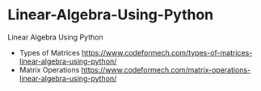 # Linear-Algebra-Using-Python
Linear Algebra Using Python
- Types of Matrices 
https://www.codeformech.com/types-of-matrices-linear-algebra-using-python/
- Matrix Operations
https://www.codeformech.com/matrix-operations-linear-algebra-using-python/
